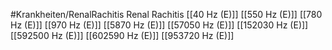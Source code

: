 #Krankheiten/RenalRachitis
Renal Rachitis
[[40 Hz (E)]]
[[550 Hz (E)]]
[[780 Hz (E)]]
[[970 Hz (E)]]
[[5870 Hz (E)]]
[[57050 Hz (E)]]
[[152030 Hz (E)]]
[[592500 Hz (E)]]
[[602590 Hz (E)]]
[[953720 Hz (E)]]
